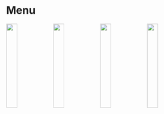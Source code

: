 # Menu

<img src = "https://github.com/youuungh/android-example-kotlin/assets/97438155/278cae93-9574-43fb-8428-124b1f6502fd" width="24%" height="24%">
<img src = "https://github.com/youuungh/android-example-kotlin/assets/97438155/025140d4-3847-49d4-b173-bc96c8c7c10d" width="24%" height="24%">
<img src = "https://github.com/youuungh/android-example-kotlin/assets/97438155/7160b72d-94f7-405b-8bdf-e6eb7a735042" width="24%" height="24%">
<img src = "https://github.com/youuungh/android-example-kotlin/assets/97438155/7c878902-1cfe-49e3-9e1f-2b9b344152d7" width="24%" height="24%">
